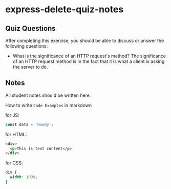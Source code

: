 # express-delete-quiz-notes

## Quiz Questions

After completing this exercise, you should be able to discuss or answer the following questions:

- What is the significance of an HTTP request's method?
  The significance of an HTTP request method is in the fact that it is what a client is asking the server to do.

## Notes

All student notes should be written here.

How to write `Code Examples` in markdown

for JS:

```javascript
const data = 'Howdy';
```

for HTML:

```html
<div>
  <p>This is text content</p>
</div>
```

for CSS:

```css
div {
  width: 100%;
}
```
